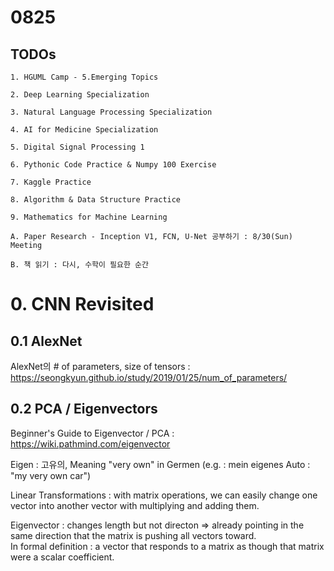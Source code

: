# 0825
## TODOs
```
1. HGUML Camp - 5.Emerging Topics

2. Deep Learning Specialization

3. Natural Language Processing Specialization

4. AI for Medicine Specialization

5. Digital Signal Processing 1

6. Pythonic Code Practice & Numpy 100 Exercise

7. Kaggle Practice

8. Algorithm & Data Structure Practice

9. Mathematics for Machine Learning

A. Paper Research - Inception V1, FCN, U-Net 공부하기 : 8/30(Sun) Meeting

B. 책 읽기 : 다시, 수학이 필요한 순간
```

# 0. CNN Revisited

## 0.1 AlexNet
AlexNet의 # of parameters, size of tensors : https://seongkyun.github.io/study/2019/01/25/num_of_parameters/

## 0.2 PCA / Eigenvectors
Beginner's Guide to Eigenvector / PCA : https://wiki.pathmind.com/eigenvector

Eigen : 고유의, Meaning "very own" in Germen (e.g. : mein eigenes Auto : "my very own car")

Linear Transformations : with matrix operations, we can easily change one vector into another vector with multiplying and adding them.

Eigenvector : changes length but not directon
 => already pointing in the same direction that the matrix is pushing all vectors toward.
<br>In formal definition : a vector that responds to a matrix as though that matrix were a scalar coefficient.